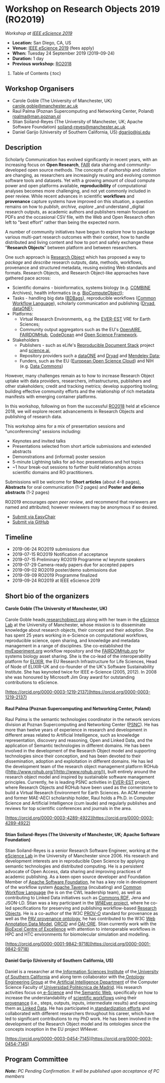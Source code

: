 # Workshop on Research Objects 2019 (RO2019)

_Workshop at [IEEE eScience 2019](https://escience2019.sdsc.edu)_

* **Location:** San Diego, CA, US
* **Venue:** [IEEE eScience 2019](https://escience2019.sdsc.edu) (fees apply)
* **When:** Tuesday 24 September 2019 (2019-09-24)
* **Duration:** 1 day
* **Previous workshop:** [RO2018](http://www.researchobject.org/ro2018/)


1. Table of Contents
{:toc}


## Workshop Organisers

*   Carole Goble (The University of Manchester, UK) <carole.goble@manchester.ac.uk> 
*   Raul Palma (Poznan Supercomputing and Networking Center, Poland) <rpalma@man.poznan.pl>
*   Stian Soiland-Reyes (The University of Manchester, UK; Apache Software Foundation) <soiland-reyes@manchester.ac.uk>
*   Daniel Garijo (University of Southern California, US) <dgarijo@isi.edu> 

## Description

Scholarly Communication has evolved significantly in recent years, with an increasing focus on **Open Research**, [FAIR](https://doi.org/10.1038/sdata.2016.18) data sharing and community-developed open source methods. The concepts of _authorship_ and _citation_ are changing, as researchers are increasingly reusing and evolving common software tools and datasets. Yet with a growing amount of cloud compute power and open platforms available, **reproducibility** of computational analyses becomes more challenging, and not yet commonly included in peer review. While recent advances in scientific **workflows** and **provenance** capture systems have improved on this situation, a question remains on how to _publish, archive, explore_ _and understand _digital research outputs, as academic authors and publishers remain focused on PDFs and the occasional CSV file, with the Web and Open Research often left to "best effort" rather than being the expected norm.

A number of community initiatives have begun to explore how to package various multi-part research outcomes with their context, how to handle distributed and living content and how to port and safely exchange these "**Research Objects**" between platform and between researchers.

One such approach is [Research Object](http://www.researchobject.org/) which has proposed a way to _package_ and _describe_ research outputs, data, methods, workflows, provenance and structured metadata, reusing existing Web standards and formats. Research Objects, and Research Object-like approaches have gathered pace across: 

*   Scientific domains - bioinformatics, systems biology (e.g. [COMBINE](http://co.mbine.org/documents/archive) Archives), health informatics (e.g. [BioComputeObject](https://osf.io/h59uh/));
*   Tasks - handling big data ([BDBags](http://bd2k.ini.usc.edu/tools/bdbag/)), reproducible workflows ([Common Workflow Language](http://www.commonwl.org/)), scholarly communication and publishing ([Dryad](https://datadryad.org/), [dataONE](https://www.dataone.org/));
*   Platforms:
    *   Virtual Research Environments, e.g. the [EVER-EST](http://ever-est.eu/) VRE for Earth Sciences;
    *   Community output aggregators such as the EU's [OpenAIRE](https://www.openaire.eu/), [FAIRDOMHub](https://fairdomhub.org/), [CodeOcean](https://codeocean.com/) and [Open Science Framework](https://osf.io/).
*   Stakeholders
    *   Publishers - such as eLife's [Reproducible Document Stack](https://elifesciences.org/labs/7dbeb390/reproducible-document-stack-supporting-the-next-generation-research-article) project and [science.ai](https://science.ai/), 
    *   Repository providers such a [dataONE](https://www.dataone.org/) and [Dryad](https://datadryad.org/) and [Mendeley Data](https://data.mendeley.com); 
    *   Funders, such as the EU ([European Open Science Cloud](https://ec.europa.eu/digital-single-market/en/european-open-science-cloud)) and NIH (e.g. [Data Commons](https://commonfund.nih.gov/bd2k/commons))

However, many challenges remain as to how to increase Research Object uptake with data providers, researchers, infrastructures, publishers and other stakeholders; credit and tracking metrics; develop supporting tooling; building effective community efforts and the relationship of rich metadata manifests with emerging container platforms.

In this workshop, following on from the successful [RO2018](http://www.researchobject.org/ro2018/) held at eScience 2018, we will explore recent advancements in Research Objects and publishing of research data. 

This workshop aims for a mix of presentation sessions and "unconferencing" sessions including:

*   Keynotes and invited talks
*   Presentations selected from short article submissions and extended abstracts
*   Demonstrations and (informal) poster session
*   5-minute Lightning talks for ad-hoc presentations and hot topics
*   ~1 hour break-out sessions to further build relationships across scientific domains and RO practitioners.

Submissions will be welcome for **Short articles** (about 4-8 pages), **Abstracts** for oral communication (1-2 pages) and **Poster and demo abstracts** (1-2 pages)

RO2019 encourages _open peer review_, and recommend that reviewers are named and attributed; however reviewers may be anonymous if so desired. 

* [Submit via EasyChair](https://easychair.org/conferences/?conf=ro2019)
* [Submit via GitHub](https://github.com/ResearchObject/ro2019/issues)


## Timeline

*   2019-06-24 RO2019 submissions due
*   2019-07-15 RO2019 Notification of acceptance
*   2019-07-15 Preliminary RO2019 Programme w/ keynote speakers
*   2019-07-29 Camera-ready papers due for accepted papers
*   2019-09-02 RO2019 poster/demo submissions due
*   2019-09-09 RO2019 Programme finalized
*   2019-09-24 RO2019 at IEEE eScience 2019


## Short bio of the organizers

#### Carole Goble (The University of Manchester, UK)

Carole Goble heads[ researchobject.org](http://www.researchobject.org) along with her team in the [eScience Lab](http://www.esciencelab.org.uk/) at the University of Manchester, whose mission is to disseminate knowledge about research objects, their concept and their adoption. She has spent 25 years working in e-Science on computational workflows, reproducible science, open sharing, and knowledge and metadata management in a range of disciplines. She co-established the [myExperiment.org](https://doi.org/10.1093/nar/gkq429) workflow repository and the [FAIRDOMHub.org](https://doi.org/10.1093/nar/gkw1032) for systems biology asset sharing. She is the co-lead of the interoperability platform for [ELIXIR](https://www.elixir-europe.org/), the EU Research Infrastructure for Life Sciences,  Head of Node of ELIXIR-UK and co-founder of the UK's Software Sustainability Institute. She has keynoted twice for IEEE e-Science (2005, 2012). In 2008 she was honoured by Microsoft Jim Gray award for outstanding contributions to eScience.

[https://orcid.org/0000-0003-1219-2137](https://orcid.org/0000-0003-1219-2137)


#### Raul Palma (Poznan Supercomputing and Networking Center, Poland) 

Raul Palma is the semantic technologies coordinator in the network services division at Poznan Supercomputing and Networking Center ([PSNC](http://www.man.poznan.pl/)). He has more than twelve years of experience in research and development in different areas related to Artificial Intelligence, such as knowledge representation, discovery and reasoning, Open and Linked Data, and the application of Semantic technologies in different domains. He has been involved in the development of the Research Object model and supporting technologies since their conception, and has been devoted to their dissemination, adoption and exploitation in different domains. He has led the development team of the research object management platform ROHub ([http://www.rohub.org/](http://www.rohub.org/)), built entirely around the research object model and inspired by sustainable software management principles. Currently, he is leading PSNC activities in [EVER-EST](http://ever-est.eu/) project, where Research Objects and ROHub have been used as the cornerstone to build a Virtual Research Environment for Earth Sciences. An ACM member and former MAE-AECI scholarship holder, Raul holds a Ph.D. in Computer Science and Artificial Intelligence (cum laude) and regularly publishes and reviews for top scientific conferences and journals in the area.

[https://orcid.org/0000-0003-4289-4922](https://orcid.org/0000-0003-4289-4922) 


#### Stian Soiland-Reyes (The University of Manchester, UK; Apache Software Foundation) 

Stian Soiland-Reyes is a senior Research Software Engineer, working at the [eScience Lab](http://www.esciencelab.org.uk/) in the University of Manchester since 2006. His research and development interests are in reproducible Open Science by applying semantic technologies and distributed computing. He is a persistent advocate of Open Access, data sharing and improving practices of academic publishing. As a keen open source developer and Foundation Member of [Apache Software Foundation](https://www.apache.org/), he has a key role in development of the workflow system [Apache Taverna](http://taverna.incubator.apache.org/) (incubating) and [Common Workflow Language](http://orcid.org/) (he is on the CWL leadership team), as well as contributing to Linked Data initiatives such as [Commons RDF](https://commons.apache.org/proper/commons-rdf/), Jena and JSON-LD. Stian was a key participant in the [Wf4Ever project](http://wf4ever.org/), where he co-led specifications for preserving and publishing workflow-based [Research Objects](http://www.researchobject.org/specifications/). He is a co-author of the W3C [PROV-O](https://www.w3.org/TR/prov-o/) standard for provenance as well as the [PAV provenance ontology](https://doi.org/10.1186/2041-1480-4-37), he has contributed to the W3C [Web Annotation Data Model](https://www.w3.org/TR/annotation-model/), [ORCID](http://orcid.org/) and [OAI-ORE](http://www.openarchives.org/ore/0.9/jsonld).  Stian currently work with the [BioExcel Centre of Excellence](https://bioexcel.eu/) with attention to interoperable workflows in HPC and HTC environments for biomolecular simulation and modelling.

[https://orcid.org/0000-0001-9842-9718](https://orcid.org/0000-0001-9842-9718) 


#### Daniel Garijo (University of Southern California, US)

Daniel is a researcher at the[ Information Sciences Institute](http://isi.edu/) of the[ University of Southern California](http://www.usc.edu/) and along term collaborator with the[ Ontology Engineering Group](http://www.oeg-upm.net/) at the[ Artificial Intelligence Department](http://www.dia.fi.upm.es/) of the Computer Science Faculty of[ Universidad Politécnica de Madrid](http://www.upm.es/institucional). His research activities focus on[ e-Science](http://dbpedia.org/resource/E-Science) and the[ Semantic Web](http://semanticweb.org/wiki/Category:Topic_Semantic_Web), specifically on how to increase the understandability of [scientific workflows](http://en.wikipedia.org/wiki/Scientific_workflow_system) using their[ provenance](http://www.w3.org/2005/Incubator/prov/wiki/What_Is_Provenance) (i.e., steps, outputs, inputs, intermediate results) and exposing them as[ Linked Data](http://www.w3.org/DesignIssues/LinkedData.html).  He has participated in[ standardization efforts](http://www.w3.org/TR/prov-o/) and collaborated with different researchers throughout his career, which have led to significant contributions to my PhD work. He has been involved in the development of the Research Object model and its ontologies since the concepts inception in the EU project Wf4ever.		

[https://orcid.org/0000-0003-0454-7145](https://orcid.org/0000-0003-0454-7145)


## Program Committee

_**Note:** PC Pending Confirmation. It will be published upon acceptance of PC members_
<!---
*   David De Roure (University of Oxford and Alan Turing Institute, UK)
*   Ian Foster (The University of Chicago, USA)
*   Oscar Corcho (Universidad Politécnica de Madrid, Spain)
*   José Manuel Gómez Pérez (expertsystem.com, Spain)
*   Raja Mazumder (BioComputeObjects, George Washington University, USA)
*   Kristian Garza (DataCite)
*   Helen M Glaves (British Geological Survey, UK)
*   Eoghan Ó Carragáin (Univ College Cork, Ireland)
*   Paolo Manghi (Open AIRE and CNR, Pisa Italy)
*   Anita de Waard (Elsevier)
*   Gareth Harvey (Mendeley Data)
*   Naomi Penfold (eLife)
*   Ronald Siebes (DANS, NL)
*   Dimitris Koureas (Naturalis, NL)
*   Carl Kesselman (University of Southern California, USA)
*   Juliana Freire (NYU, USA)
*   James Myers (SEAD project, University of Michigan, USA)
*   Todd Carpenter (NISO, USA)
*   Denis Parfenov (open knowledge, Ireland)
*   Richard Hallett (DataCite)
*   Cees Hof (DANS, Netherlands)
*   Farah Zaib Khan (The University of Melbourne, Australia)
*   Frederik Coppens (VIB, Belgium)
*   Peter Sefton (University of Technology Sydney, Australia)
-->
